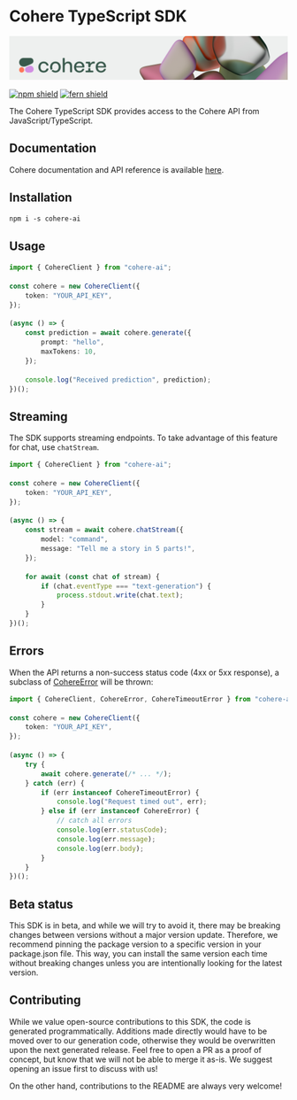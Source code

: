 # Cohere TypeScript SDK

![](banner.png)

[![npm shield](https://img.shields.io/npm/v/cohere-ai)](https://www.npmjs.com/package/cohere-ai)
[![fern shield](https://img.shields.io/badge/%F0%9F%8C%BF-SDK%20generated%20by%20Fern-brightgreen)](https://github.com/fern-api/fern)

The Cohere TypeScript SDK provides access to the Cohere API from JavaScript/TypeScript.

## Documentation

Cohere documentation and API reference is available [here](https://docs.cohere.com/).

## Installation

```
npm i -s cohere-ai
```

## Usage

```typescript
import { CohereClient } from "cohere-ai";

const cohere = new CohereClient({
    token: "YOUR_API_KEY",
});

(async () => {
    const prediction = await cohere.generate({
        prompt: "hello",
        maxTokens: 10,
    });
    
    console.log("Received prediction", prediction);
})();
```

## Streaming

The SDK supports streaming endpoints. To take advantage of this feature for chat,
use `chatStream`.

```typescript
import { CohereClient } from "cohere-ai";

const cohere = new CohereClient({
    token: "YOUR_API_KEY",
});

(async () => {
    const stream = await cohere.chatStream({
        model: "command",
        message: "Tell me a story in 5 parts!",
    });

    for await (const chat of stream) {
        if (chat.eventType === "text-generation") {
            process.stdout.write(chat.text);
        }
    }
})();
```

## Errors

When the API returns a non-success status code (4xx or 5xx response),
a subclass of [CohereError](./src/errors/CohereError.ts) will be thrown:

```TypeScript
import { CohereClient, CohereError, CohereTimeoutError } from "cohere-ai";

const cohere = new CohereClient({
    token: "YOUR_API_KEY",
});

(async () => {
    try {
        await cohere.generate(/* ... */);
    } catch (err) {
        if (err instanceof CohereTimeoutError) {
            console.log("Request timed out", err);
        } else if (err instanceof CohereError) {
            // catch all errors
            console.log(err.statusCode);
            console.log(err.message);
            console.log(err.body);
        }
    }
})();
```

## Beta status

This SDK is in beta, and while we will try to avoid it, there may be breaking changes between versions without a major version update. Therefore, we recommend pinning the package version to a specific version in your package.json file. This way, you can install the same version each time without breaking changes unless you are intentionally looking for the latest version.

## Contributing

While we value open-source contributions to this SDK, the code is generated programmatically. Additions made directly would have to be moved over to our generation code, otherwise they would be overwritten upon the next generated release. Feel free to open a PR as a proof of concept, but know that we will not be able to merge it as-is. We suggest opening an issue first to discuss with us!

On the other hand, contributions to the README are always very welcome!
